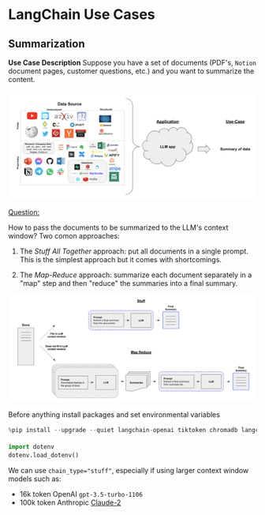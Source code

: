# LangChain Use Cases


## Summarization

**Use Case Description**
Suppose you have a set of documents (PDF's, `Notion` document pages, customer questions, etc.) and you want to summarize the content.

![Figure: summarization use case](images/summarization_use_case_1.png)


<ins>Question:</ins>

How to pass the documents to be summarized to the LLM's context window?
Two comon approaches:

1. The _Stuff All Together_ approach: put all documents in a single prompt. This is the simplest approach but it comes with shortcomings.

2. The _Map-Reduce_ approach: summarize each document separately in a "map"
 step and then "reduce" the summaries into a final summary.

![Figure: summarization example 1](images/summarization_use_case_2.png)

Before anything install packages and set environmental variables

```python
%pip install --upgrade --quiet langchain-openai tiktoken chromadb langchain langchainhub

import dotenv
dotenv.load_dotenv()
```
We can use `chain_type="stuff"`, especially if using larger context window models such as:

 * 16k token OpenAI `gpt-3.5-turbo-1106`
 * 100k token Anthropic [Claude-2](https://www.anthropic.com/news/claude-2)


